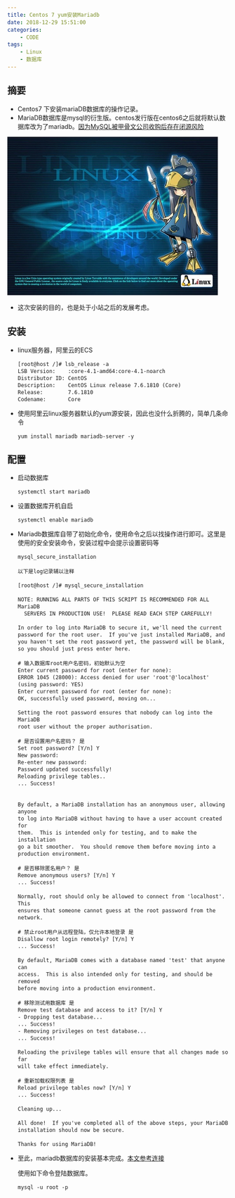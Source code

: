 ```yaml
---
title: Centos 7 yum安装Mariadb
date: 2018-12-29 15:51:00
categories: 
    - CODE
tags: 
    - Linux
    - 数据库
---
```


## 摘要
* Centos7 下安装mariaDB数据库的操作记录。
* MariaDB数据库是mysql的衍生版。centos发行版在centos6之后就将默认数据库改为了mariadb。[因为MySQL被甲骨文公司收购后存在闭源风险](https://www.zhihu.com/question/41832866)

![图片来源萌娘百科](Linux.jpg)

<!--more-->

* 这次安装的目的，也是处于小站之后的发展考虑。

## 安装
* linux服务器，阿里云的ECS
    ```
    [root@host /]# lsb_release -a
    LSB Version:    :core-4.1-amd64:core-4.1-noarch
    Distributor ID: CentOS
    Description:    CentOS Linux release 7.6.1810 (Core)
    Release:        7.6.1810
    Codename:       Core
    ```

* 使用阿里云linux服务器默认的yum源安装，因此也没什么折腾的，简单几条命令
    ```
    yum install mariadb mariadb-server -y
    ```
## 配置
* 启动数据库
    ```
    systemctl start mariadb
    ```
* 设置数据库开机自启
    ```
    systemctl enable mariadb
    ```

* Mariadb数据库自带了初始化命令，使用命令之后以找操作进行即可。这里是使用的安全安装命令，安装过程中会提示设置密码等
    ```
    mysql_secure_installation

    以下是log记录辅以注释

    [root@host /]# mysql_secure_installation

    NOTE: RUNNING ALL PARTS OF THIS SCRIPT IS RECOMMENDED FOR ALL MariaDB
      SERVERS IN PRODUCTION USE!  PLEASE READ EACH STEP CAREFULLY!

    In order to log into MariaDB to secure it, we'll need the current
    password for the root user.  If you've just installed MariaDB, and
    you haven't set the root password yet, the password will be blank,
    so you should just press enter here.
    
    # 输入数据库root用户名密码，初始默认为空
    Enter current password for root (enter for none):
    ERROR 1045 (28000): Access denied for user 'root'@'localhost' (using password: YES)
    Enter current password for root (enter for none):
    OK, successfully used password, moving on...

    Setting the root password ensures that nobody can log into the MariaDB
    root user without the proper authorisation.
    
    # 是否设置用户名密码？ 是
    Set root password? [Y/n] Y
    New password:
    Re-enter new password:
    Password updated successfully!
    Reloading privilege tables..
    ... Success!


    By default, a MariaDB installation has an anonymous user, allowing anyone
    to log into MariaDB without having to have a user account created for
    them.  This is intended only for testing, and to make the installation
    go a bit smoother.  You should remove them before moving into a
    production environment.

    # 是否移除匿名用户？ 是
    Remove anonymous users? [Y/n] Y
    ... Success!

    Normally, root should only be allowed to connect from 'localhost'.  This
    ensures that someone cannot guess at the root password from the network.
    
    # 禁止root用户从远程登陆，仅允许本地登录 是
    Disallow root login remotely? [Y/n] Y
    ... Success!

    By default, MariaDB comes with a database named 'test' that anyone can
    access.  This is also intended only for testing, and should be removed
    before moving into a production environment.

    # 移除测试用数据库 是
    Remove test database and access to it? [Y/n] Y
    - Dropping test database...
    ... Success!
    - Removing privileges on test database...
    ... Success!

    Reloading the privilege tables will ensure that all changes made so far
    will take effect immediately.

    # 重新加载权限列表 是
    Reload privilege tables now? [Y/n] Y
    ... Success!

    Cleaning up...

    All done!  If you've completed all of the above steps, your MariaDB
    installation should now be secure.

    Thanks for using MariaDB!
    ```
* 至此，mariadb数据库的安装基本完成。[本文参考连接](https://jaminzhang.github.io/mysql/yum-install-MariaDB-in-CentOS7/)

    使用如下命令登陆数据库。
    ```
    mysql -u root -p
    ```

